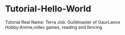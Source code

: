 # Tutorial-Hello-World
Tutorial
Real Name: Terra
Job: Guildmaster of GaurLance
Hobby:Anime,video games, reading and fencing
